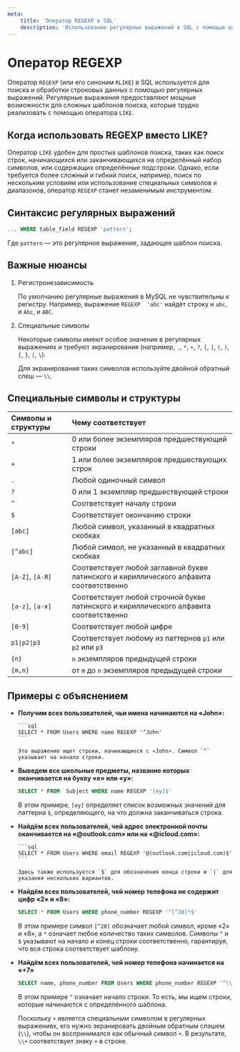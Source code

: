 ```yaml
---
meta:
    title: 'Оператор REGEXP в SQL'
    description: 'Использование регулярных выражений в SQL с помощью оператора REGEXP'
---
```


# Оператор REGEXP

Оператор `REGEXP` (или его синоним `RLIKE`) в SQL используется для поиска и обработки строковых данных
с помощью регулярных выражений.
Регулярные выражения предоставляют мощные возможности для сложных шаблонов поиска,
которые трудно реализовать с помощью оператора `LIKE`.

## Когда использовать REGEXP вместо LIKE?

Оператор `LIKE` удобен для простых шаблонов поиска, таких как поиск строк,
начинающихся или заканчивающихся на определённый набор символов, или содержащих определённые подстроки.
Однако, если требуется более сложный и гибкий поиск, например, поиск по нескольким условиям или
использование специальных символов и диапазонов, оператор `REGEXP` станет незаменимым инструментом.

## Синтаксис регулярных выражений

```sql
... WHERE table_field REGEXP 'pattern';
```

Где `pattern` — это регулярное выражение, задающее шаблон поиска.

## Важные нюансы

1. Регистронезависимость

    По умолчанию регулярные выражения в MySQL не чувствительны к регистру.
    Например, выражение `REGEXP  'abc'` найдёт строку и `abc`, и `Abc`, и `ABC`.

2. Специальные символы

    Некоторые символы имеют особое значение в регулярных выражениях и требуют экранирования
    (например, `.`, `*`, `+`, `?`, `[`, `]`, `(`, `)`, `{`, `}`, `|`, `\`).

    Для экранирования таких символов используйте двойной обратный слеш — `\\`.

## Специальные символы и структуры

| Символы и структуры | Чему соответствует                                                                      |
| :------------------ | :-------------------------------------------------------------------------------------- |
| `*`                 | 0 или более экземпляров предшествующей строки                                           |
| `+`                 | 1 или более экземпляров предшествующих строк                                            |
| `.`                 | Любой одиночный символ                                                                  |
| `?`                 | 0 или 1 экземпляр предшествующей строки                                                 |
| `^`                 | Соответствует началу строки                                                             |
| `$`                 | Соответствует окончанию строки                                                          |
| `[abc]`             | Любой символ, указанный в квадратных скобках                                            |
| `[^abc]`            | Любой символ, не указанный в квадратных скобках                                         |
| `[A-Z]`, `[А-Я]`    | Соответствует любой заглавной букве латинского и кириллического алфавита соответственно |
| `[a-z]`, `[а-я]`    | Соответствует любой строчной букве латинского и кириллического алфавита соответственно  |
| `[0-9]`             | Соответствует любой цифре                                                               |
| `p1\|p2\|p3`        | Соответствует любому из паттернов `p1` или `p2` или `p3`                                |
| `{n}`               | `n` экземпляров предыдущей строки                                                       |
| `{m,n}`             | от `m` до `n` экземпляров предыдущей строки                                             |

## Примеры с объяснением

-   **Получим всех пользователей, чьи имена начинаются на «John»:**

        ```sql
        SELECT * FROM Users WHERE name REGEXP '^John'
        ```

        Это выражение ищет строки, начинающиеся с «John». Символ `^` указывает на начало строки.

-   **Выведем все школьные предметы, название которых оканчивается на букву «e» или «y»:**

    ```sql
    SELECT * FROM  Subject WHERE name REGEXP '[ey]$'
    ```

    В этом примере, `[ey]` определяет список возможных значений для паттерна `$`, определяющего, на что должна заканчиваться строка.

-   **Найдём всех пользователей, чей адрес электронной почты oканчивается на «@outlook.com» или на «@icloud.com»:**

        ```sql
        SELECT * FROM Users WHERE email REGEXP '@(outlook.com|icloud.com)$'
        ```

        Здесь также используется `$` для обозначения конца строки и `|` для указания нескольких вариантов.

-   **Найдём всех пользователей, чей номер телефона не содержит цифр «2» и «8»:**

    ```sql
    SELECT * FROM Users WHERE phone_number REGEXP '^[^28]*$'
    ```

    В этом примере символ `[^28]` обозначает любой символ, кроме «2» и «8», а
    `*` означает любое количество таких символов. Символы `^` и `$` указывают на начало и конец строки
    соответственно, гарантируя, что вся строка соответствует шаблону.

-   **Найдём всех пользователей, чей номер телефона начинается на «+7»**

    ```sql
    SELECT name, phone_number FROM Users WHERE phone_number REGEXP '^\\+7'
    ```

    В этом примере `^` означает начало строки. То есть, мы ищем строки, которые начинаются с определённого шаблона.

    Поскольку `+` является специальным символом в регулярных выражениях, его нужно экранировать двойным обратным слэшем (`\\`),
    чтобы он воспринимался как обычный символ `+`. В результате, `\\+` соответствует знаку `+` в строке.
